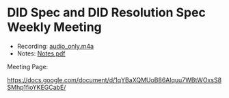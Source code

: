 # DID Spec and DID Resolution Spec Weekly Meeting

* Recording: [audio_only.m4a](audio_only.m4a)
* Notes: [Notes.pdf](Notes.pdf)

Meeting Page:

https://docs.google.com/document/d/1qYBaXQMUoB86Alquu7WBtWOxsS8SMhp1fioYKEGCabE/
